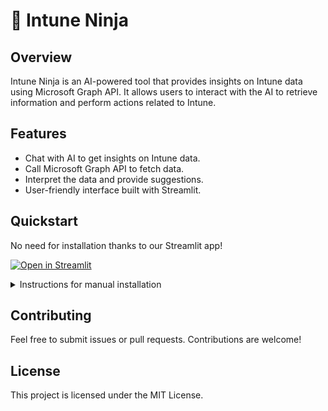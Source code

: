 # 🥷 Intune Ninja

## Overview

Intune Ninja is an AI-powered tool that provides insights on Intune data using Microsoft Graph API. It allows users to interact with the AI to retrieve information and perform actions related to Intune.

## Features

- Chat with AI to get insights on Intune data.
- Call Microsoft Graph API to fetch data.
- Interpret the data and provide suggestions.
- User-friendly interface built with Streamlit.

## Quickstart

No need for installation thanks to our Streamlit app!

[![Open in Streamlit](https://static.streamlit.io/badges/streamlit_badge_black_white.svg)](https://intuneninja.streamlit.app/)

<details>
<summary>Instructions for manual installation</summary>

### Requirements

- Python 3.x
- Required packages:
  - `dotenv`
  - `openai`
  - `streamlit`

### Installation

The quickest way to set up your environment is by using GitHub Codespaces. Simply click on the green "Code" button in the repository and select "Open with Codespaces" to launch a ready-to-use development environment without any additional setup.

![alt text](res/img/codespaces.png)

<details>
<summary>Manual setup</summary>

1. Clone the repository:

   ```bash
   git clone <repository-url>
   cd <repository-directory>
   ```

2. Install the required packages:

   ```bash
   pip install -r requirements.txt
   ```

</details>

### Configuration

 Rename or make a copy of the `secrets.toml.example` file in the root directory, rename it to `secrets.toml` and add your API key for OpenAI and client ID, secret, and tenant ID for Microsoft Graph API.

### Usage

Run the application:

```bash
streamlit run main.py
```

Open your browser and navigate to `http://localhost:8501` to access the application.

</details>

## Contributing

Feel free to submit issues or pull requests. Contributions are welcome!

## License

This project is licensed under the MIT License.
